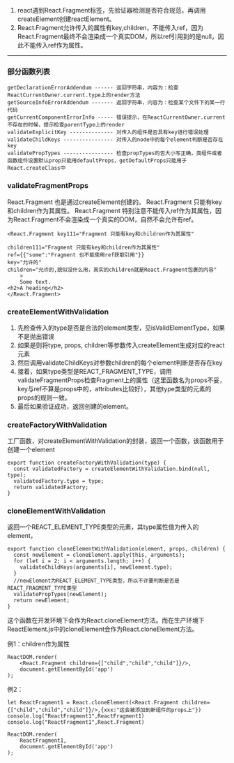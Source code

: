 1. react遇到React.Fragment标签，先验证器检测是否符合规范，再调用createElement创建reactElement。
2. React.Fragment允许传入的属性有key,children，不能传入ref，因为React.Fragment最终不会渲染成一个真实DOM，所以ref引用到的是null，因此不能传入ref作为属性。


----------

### 部分函数列表 ###

	getDeclarationErrorAddendum ------ 返回字符串，内容为：检查ReactCurrentOwner.current.type上的render方法
	getSourceInfoErrorAddendum ------- 返回字符串，内容为：检查某个文件下的某一行代码
	getCurrentComponentErrorInfo ----- 错误提示，在ReactCurrentOwner.current不存在的时候，提示检查parentType上的render
	validateExplicitKey -------------- 对传入的组件是否具有key进行错误处理
	validateChildKeys ---------------- 对传入的node中的每个element判断是否存在key
	validatePropTypes ---------------- 检查propTypes的否大小写正确，类组件或者函数组件设置默认prop只能用defaultProps，getDefaultProps只能用于React.createClass中

### validateFragmentProps ###
React.Fragment 也是通过createElement创建的。
React.Fragment 只能有key和children作为其属性。
React.Fragment 特别注意不能传入ref作为其属性，因为React.Fragment不会渲染成一个真实的DOM，自然不会允许有ref。

	<React.Fragment key111="Fragment 只能有key和children作为其属性"
	
	children111="Fragment 只能有key和children作为其属性"
	ref={{"some":"Fragment 也不能使用ref获取引用"}}
	key="允许的"
	children="允许的,貌似没什么用，真实的children就是React.Fragment包裹的内容"
	    >
	    Some text.
	<h2>A heading</h2>
	</React.Fragment>

### createElementWithValidation ###

1. 先检查传入的type是否是合法的element类型，见isValidElementType，如果不是抛出错误
2. 如果是则将type, props, children等参数传入createElement生成对应的react元素
3. 然后调用validateChildKeys对参数children的每个element判断是否存在key
4. 接着，如果type类型是REACT_FRAGMENT_TYPE，调用validateFragmentProps检查Fragment上的属性（这里函数名为props不妥，key与ref不算是props中的，attributes比较好），其他type类型的元素的props的规则一致。
5. 最后如果验证成功，返回创建的element。


### createFactoryWithValidation ###
工厂函数，对createElementWithValidation的封装，返回一个函数，该函数用于创建一个element

	export function createFactoryWithValidation(type) {
	  const validatedFactory = createElementWithValidation.bind(null, type);
	  validatedFactory.type = type;
	  return validatedFactory;
	}

### cloneElementWithValidation ###
返回一个REACT\_ELEMENT\_TYPE类型的元素，其type属性值为传入的element，

	
	export function cloneElementWithValidation(element, props, children) {
	  const newElement = cloneElement.apply(this, arguments);
	  for (let i = 2; i < arguments.length; i++) {
	    validateChildKeys(arguments[i], newElement.type);
	  }
	  //newElement为REACT_ELEMENT_TYPE类型，所以不许要判断是否是REACT_FRAGMENT_TYPE类型
	  validatePropTypes(newElement);
	  return newElement;
	}

这个函数在开发环境下会作为React.cloneElement方法。而在生产环境下ReactElement.js中的cloneElement会作为React.cloneElement方法。

例1：children作为属性

	ReactDOM.render(
	    <React.Fragment children={["child","child","child"]}/>,
	    document.getElementById('app')
	);

例2：

	let ReactFragment1 = React.cloneElement(<React.Fragment children={["child","child","child"]}/>,{xxx:"这会被添加到新组件的props上"})
	console.log("ReactFragment1",ReactFragment1)
	console.log("ReactFragment1",React.Fragment)
	
	ReactDOM.render(
	    ReactFragment1,
	    document.getElementById('app')
	);





